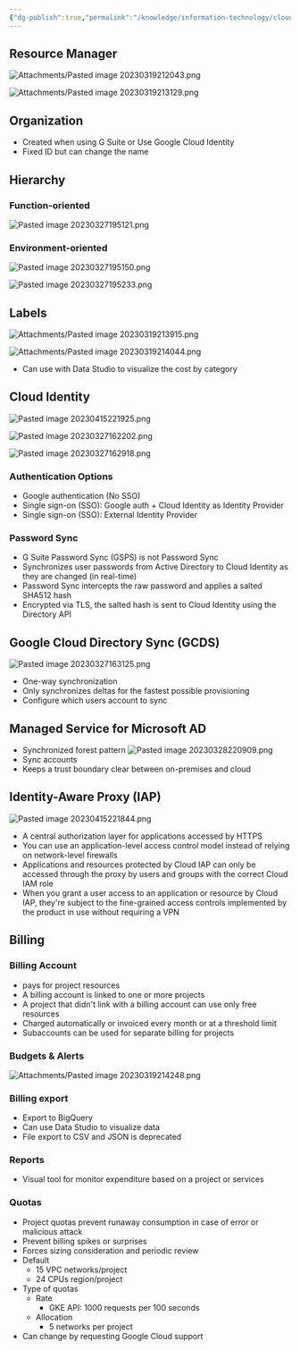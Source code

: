 ```yaml
---
{"dg-publish":true,"permalink":"/knowledge/information-technology/cloud/google-cloud/resource-management/","dgPassFrontmatter":true}
---
```


## Resource Manager
![Attachments/Pasted image 20230319212043.png](/img/user/Attachments/Pasted%20image%2020230319212043.png)

![Attachments/Pasted image 20230319213129.png](/img/user/Attachments/Pasted%20image%2020230319213129.png)
## Organization
- Created when using G Suite or Use Google Cloud Identity
- Fixed ID but can change the name
## Hierarchy
### Function-oriented
![Pasted image 20230327195121.png](/img/user/Attachments/Pasted%20image%2020230327195121.png)
### Environment-oriented
![Pasted image 20230327195150.png](/img/user/Attachments/Pasted%20image%2020230327195150.png)

![Pasted image 20230327195233.png](/img/user/Attachments/Pasted%20image%2020230327195233.png)
## Labels
![Attachments/Pasted image 20230319213915.png](/img/user/Attachments/Pasted%20image%2020230319213915.png)

![Attachments/Pasted image 20230319214044.png](/img/user/Attachments/Pasted%20image%2020230319214044.png)
- Can use with Data Studio to visualize the cost by category
## Cloud Identity
![Pasted image 20230415221925.png](/img/user/Attachments/Pasted%20image%2020230415221925.png)

![Pasted image 20230327162202.png](/img/user/Attachments/Pasted%20image%2020230327162202.png)

![Pasted image 20230327162918.png](/img/user/Attachments/Pasted%20image%2020230327162918.png)
### Authentication Options
- Google authentication (No SSO)
- Single sign-on (SSO): Google auth + Cloud Identity as Identity Provider
- Single sign-on (SSO): External Identity Provider
### Password Sync
- G Suite Password Sync (GSPS) is not Password Sync
- Synchronizes user passwords from Active Directory to Cloud Identity as they are changed (in real-time)
- Password Sync intercepts the raw password and applies a salted SHA512 hash
- Encrypted via TLS, the salted hash is sent to Cloud Identity using the Directory API
## Google Cloud Directory Sync (GCDS)
![Pasted image 20230327163125.png](/img/user/Attachments/Pasted%20image%2020230327163125.png)

- One-way synchronization
- Only synchronizes deltas for the fastest possible provisioning
- Configure which users account to sync
## Managed Service for Microsoft AD
- Synchronized forest pattern ![Pasted image 20230328220909.png](/img/user/Attachments/Pasted%20image%2020230328220909.png)
- Sync accounts
- Keeps a trust boundary clear between on-premises and cloud
## Identity-Aware Proxy (IAP)
![Pasted image 20230415221844.png](/img/user/Attachments/Pasted%20image%2020230415221844.png)
- A central authorization layer for applications accessed by HTTPS
- You can use an application-level access control model instead of relying on network-level firewalls
- Applications and resources protected by Cloud IAP can only be accessed through the proxy by users and groups with the correct Cloud IAM role
- When you grant a user access to an application or resource by Cloud IAP, they're subject to the fine-grained access controls implemented by the product in use without requiring a VPN
## Billing
### Billing Account
- pays for project resources
- A billing account is linked to one or more projects
- A project that didn't link with a billing account can use only free resources
- Charged automatically or invoiced every month or at a threshold limit
- Subaccounts can be used for separate billing for projects
### Budgets & Alerts
![Attachments/Pasted image 20230319214248.png](/img/user/Attachments/Pasted%20image%2020230319214248.png)
### Billing export
- Export to BigQuery
- Can use Data Studio to visualize data
- File export to CSV and JSON is deprecated
### Reports
- Visual tool for monitor expenditure based on a project or services
### Quotas
- Project quotas prevent runaway consumption in case of error or malicious attack
- Prevent billing spikes or surprises
- Forces sizing consideration and periodic review
- Default
	- 15 VPC networks/project
	- 24 CPUs region/project
- Type of quotas
	- Rate
		- GKE API: 1000 requests per 100 seconds
	- Allocation
		- 5 networks per project
- Can change by requesting Google Cloud support
